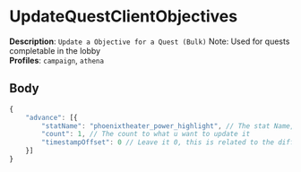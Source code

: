 # UpdateQuestClientObjectives

**Description**: `Update a Objective for a Quest (Bulk)` Note: Used for quests completable in the lobby \
**Profiles**: `campaign`, `athena`

## Body

```js
{
    "advance": [{
        "statName": "phoenixtheater_power_highlight", // The stat Name, e.g phoenixtheater_power_highlight
        "count": 1, // The count to what u want to update it
        "timestampOffset": 0 // Leave it 0, this is related to the difference between Local and UTC Time
    }]
}
```
